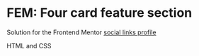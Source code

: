 # FEM: Four card feature section

Solution for the Frontend Mentor [social links profile](https://www.frontendmentor.io/challenges/four-card-feature-section-weK1eFYK)

HTML and CSS
